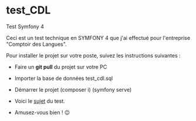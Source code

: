 # test_CDL
Test Symfony 4


Ceci est un test technique en SYMFONY 4 que j'ai effectué pour l'entreprise "Comptoir des Langues".

Pour installer le projet sur votre poste, suivez les instructions suivantes :

* Faire un **git pull** du projet sur votre PC

* Importer la base de données test_cdl.sql

* Démarrer le projet (composer i) (symfony serve)
  
* Voici le [sujet](https://github.com/lecomptoirdeslangues/test_CDL/blob/main/instruction.pdf) du test.

* Amusez-vous bien ! 😉
